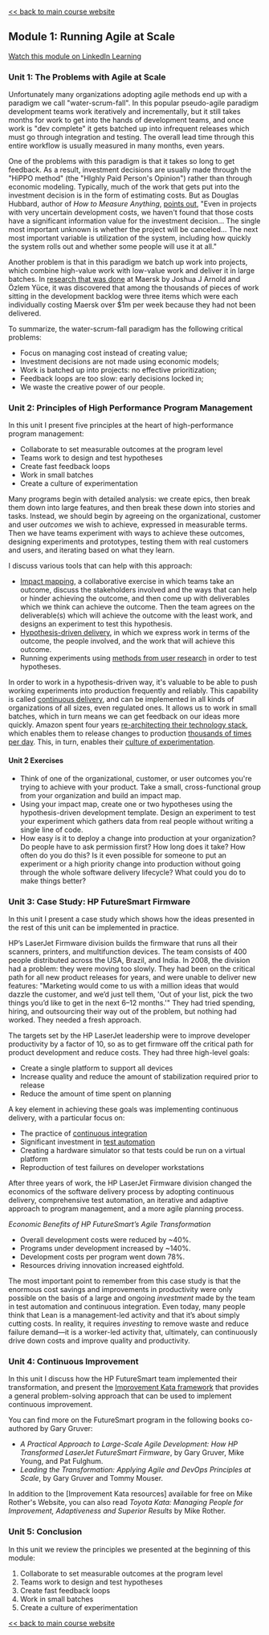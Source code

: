 [<< back to main course website](index.html)

## Module 1: Running Agile at Scale

[Watch this module on LinkedIn Learning](https://www.linkedin.com/learning/lean-technology-strategy-running-agile-at-scale)

### Unit 1: The Problems with Agile at Scale

Unfortunately many organizations adopting agile methods end up with a paradigm we call "water-scrum-fall". In this popular pseudo-agile paradigm development teams work iteratively and incrementally, but it still takes months for work to get into the hands of development teams, and once work is "dev complete" it gets batched up into infrequent releases which must go through integration and testing. The overall lead time through this entire workflow is usually measured in many months, even years.

One of the problems with this paradigm is that it takes so long to get feedback. As a result, investment decisions are usually made through the "HiPPO method" (the "HIghly Paid Person's Opinion") rather than through economic modeling. Typically, much of the work that gets put into the investment decision is in the form of estimating costs. But as Douglas Hubbard, author of _How to Measure Anything_, [points out](https://www.cio.com/article/2438748/it-organization/the-it-measurement-inversion.html), "Even in projects with very uncertain development costs, we haven't found that those costs have a significant information value for the investment decision... The single most important unknown is whether the project will be canceled... The next most important variable is utilization of the system, including how quickly the system rolls out and whether some people will use it at all."

Another problem is that in this paradigm we batch up work into projects, which combine high-value work with low-value work and deliver it in large batches. In [research that was done](http://blackswanfarming.com/black-swan-farming-using-cost-of-delay/) at Maersk by Joshua J Arnold and Özlem Yüce, it was discovered that among the thousands of pieces of work sitting in the development backlog were three items which were each individually costing Maersk over $1m per week because they had not been delivered.

To summarize, the water-scrum-fall paradigm has the following critical problems:

* Focus on managing cost instead of creating value;
* Investment decisions are not made using economic models;
* Work is batched up into projects: no effective prioritization;
* Feedback loops are too slow: early decisions locked in;
* We waste the creative power of our people.

### Unit 2: Principles of High Performance Program Management

In this unit I present five principles at the heart of high-performance program management:

* Collaborate to set measurable outcomes at the program level
* Teams work to design and test hypotheses
* Create fast feedback loops
* Work in small batches
* Create a culture of experimentation

Many programs begin with detailed analysis: we create epics, then break them down into large features, and then break these down into stories and tasks. Instead, we should begin by agreeing on the organizational, customer and user *outcomes* we wish to achieve, expressed in measurable terms. Then we have teams experiment with ways to achieve these outcomes, designing experiments and prototypes, testing them with real customers and users, and iterating based on what they learn.

I discuss various tools that can help with this approach:

* [Impact mapping](https://www.impactmapping.org/), a collaborative exercise in which teams take an outcome, discuss the stakeholders involved and the ways that can help or hinder achieving the outcome, and then come up with deliverables which we think can achieve the outcome. Then the team agrees on the deliverable(s) which will achieve the outcome with the least work, and designs an experiment to test this hypothesis.
* [Hypothesis-driven delivery](https://www.thoughtworks.com/insights/blog/how-implement-hypothesis-driven-development), in which we express work in terms of the outcome, the people involved, and the work that will achieve this outcome.
* Running experiments using [methods from user research](https://www.usability.gov/what-and-why/user-research.html) in order to test hypotheses.

In order to work in a hypothesis-driven way, it's valuable to be able to push working experiments into production frequently and reliably. This capability is called [continuous delivery](https://continuousdelivery.com/), and can be implemented in all kinds of organizations of all sizes, even regulated ones. It allows us to work in small batches, which in turn means we can get feedback on our ideas more quickly. Amazon spent four years [re-architecting their technology stack](https://gist.github.com/jezhumble/a8b3cbb4ea20139582fa8ffc9d791fb2), which enables them to release changes to production [thousands of times per day](https://www.youtube.com/watch?v=dxk8b9rSKOo). This, in turn, enables their [culture of experimentation](https://glinden.blogspot.com/2006/04/early-amazon-shopping-cart.html).

#### Unit 2 Exercises

* Think of one of the organizational, customer, or user outcomes you're trying to achieve with your product. Take a small, cross-functional group from your organization and build an impact map.
* Using your impact map, create one or two hypotheses using the hypothesis-driven development template. Design an experiment to test your experiment which gathers data from real people without writing a single line of code.
* How easy is it to deploy a change into production at your organization? Do people have to ask permission first? How long does it take? How often do you do this? Is it even possible for someone to put an experiment or a high priority change into production without going through the whole software delivery lifecycle? What could you do to make things better?

### Unit 3: Case Study: HP FutureSmart Firmware

In this unit I present a case study which shows how the ideas presented in the rest of this unit can be implemented in practice.

HP’s LaserJet Firmware division builds the firmware that runs all their scanners, printers, and multifunction devices. The team consists of 400 people distributed across the USA, Brazil, and India. In 2008, the division had a problem: they were moving too slowly. They had been on the critical path for all new product releases for years, and were unable to deliver new features: "Marketing would come to us with a million ideas that would dazzle the customer, and we’d just tell them, 'Out of your list, pick the two things you’d like to get in the next 6–12 months.'" They had tried spending, hiring, and outsourcing their way out of the problem, but nothing had worked. They needed a fresh approach.

The targets set by the HP LaserJet leadership were to improve developer productivity by a factor of 10, so as to get firmware off the critical path for product development and reduce costs. They had three high-level goals:

* Create a single platform to support all devices
* Increase quality and reduce the amount of stabilization required prior to release
* Reduce the amount of time spent on planning

A key element in achieving these goals was implementing continuous delivery, with a particular focus on:

* The practice of [continuous integration](https://continuousdelivery.com/foundations/configuration-management/)
* Significant investment in [test automation](https://continuousdelivery.com/foundations/test-automation/)
* Creating a hardware simulator so that tests could be run on a virtual platform
* Reproduction of test failures on developer workstations

After three years of work, the HP LaserJet Firmware division changed the economics of the software delivery process by adopting continuous delivery, comprehensive test automation, an iterative and adaptive approach to program management, and a more agile planning process.

_Economic Benefits of HP FutureSmart’s Agile Transformation_

* Overall development costs were reduced by ~40%.
* Programs under development increased by ~140%.
* Development costs per program went down 78%.
* Resources driving innovation increased eightfold.

The most important point to remember from this case study is that the enormous cost savings and improvements in productivity were only possible on the basis of a large and ongoing _investment_ made by the team in test automation and continuous integration. Even today, many people think that Lean is a management-led activity and that it’s about simply cutting costs. In reality, it requires _investing_ to remove waste and reduce failure demand—it is a worker-led activity that, ultimately, can continuously drive down costs and improve quality and productivity.

### Unit 4: Continuous Improvement

In this unit I discuss how the HP FutureSmart team implemented their transformation, and present the [Improvement Kata framework](http://www-personal.umich.edu/~mrother/The_Improvement_Kata.html) that provides a general problem-solving approach that can be used to implement continuous improvement.

You can find more on the FutureSmart program in the following books co-authored by Gary Gruver:

* _A Practical Approach to Large-Scale Agile Development: How HP Transformed LaserJet FutureSmart Firmware_, by Gary Gruver, Mike Young, and Pat Fulghum.
* _Leading the Transformation: Applying Agile and DevOps Principles at Scale_, by Gary Gruver and Tommy Mouser.

In addition to the [Improvement Kata resources] available for free on Mike Rother's Website, you can also read _Toyota Kata: Managing People for Improvement, Adaptiveness and Superior Results_ by Mike Rother.

### Unit 5: Conclusion

In this unit we review the principles we presented at the beginning of this module:

1. Collaborate to set measurable outcomes at the program level
2. Teams work to design and test hypotheses
3. Create fast feedback loops
4. Work in small batches
5. Create a culture of experimentation

[<< back to main course website](index.html)
